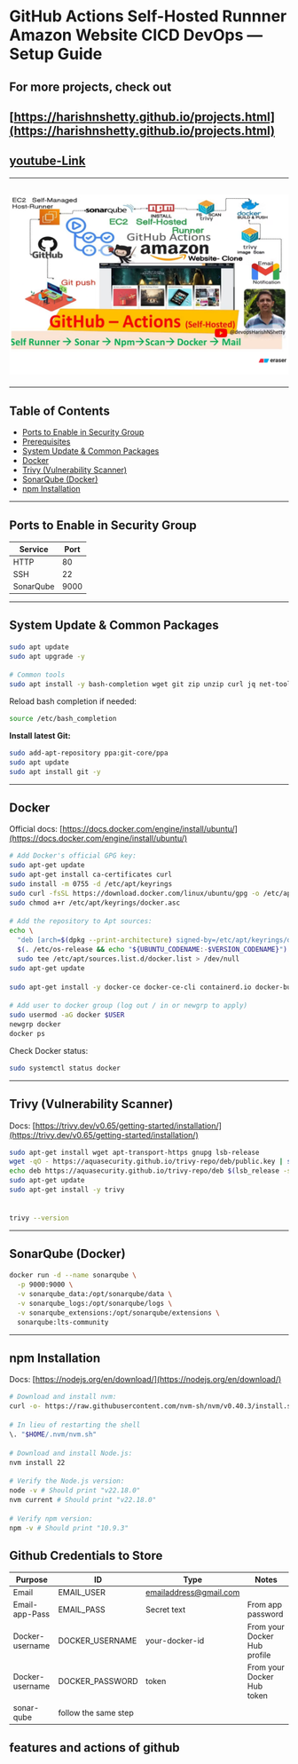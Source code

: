 # GitHub Actions Self-Hosted Runnner Amazon Website CICD DevOps — Setup Guide


## For more projects, check out  
## [https://harishnshetty.github.io/projects.html](https://harishnshetty.github.io/projects.html)
## [youtube-Link](https://www.youtube.com/@devopsHarishNShetty)

---
![img alt](https://github.com/harishnshetty/GitHub-Action-Amazon-DevSecOps/blob/bd54e7fd5d2ce24b50614b51ceb390dc6f860334/img.png)
---



---

## Table of Contents

- [Ports to Enable in Security Group](#ports-to-enable-in-security-group)
- [Prerequisites](#prerequisites)
- [System Update & Common Packages](#system-update--common-packages)
- [Docker](#docker)
- [Trivy (Vulnerability Scanner)](#trivy-vulnerability-scanner)
- [SonarQube (Docker)](#sonarqube-docker)
- [npm Installation](#npm-installation)



---

## Ports to Enable in Security Group

| Service    | Port  |
|------------|-------|
| HTTP       | 80    |
| SSH        | 22    |
| SonarQube  | 9000  |

---
## System Update & Common Packages

```bash
sudo apt update
sudo apt upgrade -y

# Common tools
sudo apt install -y bash-completion wget git zip unzip curl jq net-tools build-essential ca-certificates apt-transport-https gnupg fontconfig
```

Reload bash completion if needed:
```bash
source /etc/bash_completion
```

**Install latest Git:**
```bash
sudo add-apt-repository ppa:git-core/ppa
sudo apt update
sudo apt install git -y
```

---

## Docker

Official docs: [https://docs.docker.com/engine/install/ubuntu/](https://docs.docker.com/engine/install/ubuntu/)

```bash
# Add Docker's official GPG key:
sudo apt-get update
sudo apt-get install ca-certificates curl
sudo install -m 0755 -d /etc/apt/keyrings
sudo curl -fsSL https://download.docker.com/linux/ubuntu/gpg -o /etc/apt/keyrings/docker.asc
sudo chmod a+r /etc/apt/keyrings/docker.asc

# Add the repository to Apt sources:
echo \
  "deb [arch=$(dpkg --print-architecture) signed-by=/etc/apt/keyrings/docker.asc] https://download.docker.com/linux/ubuntu \
  $(. /etc/os-release && echo "${UBUNTU_CODENAME:-$VERSION_CODENAME}") stable" | \
  sudo tee /etc/apt/sources.list.d/docker.list > /dev/null
sudo apt-get update

sudo apt-get install -y docker-ce docker-ce-cli containerd.io docker-buildx-plugin docker-compose-plugin

# Add user to docker group (log out / in or newgrp to apply)
sudo usermod -aG docker $USER
newgrp docker
docker ps
```


Check Docker status:
```bash
sudo systemctl status docker
```

---

## Trivy (Vulnerability Scanner)

Docs: [https://trivy.dev/v0.65/getting-started/installation/](https://trivy.dev/v0.65/getting-started/installation/)

```bash
sudo apt-get install wget apt-transport-https gnupg lsb-release
wget -qO - https://aquasecurity.github.io/trivy-repo/deb/public.key | sudo apt-key add -
echo deb https://aquasecurity.github.io/trivy-repo/deb $(lsb_release -sc) main | sudo tee -a /etc/apt/sources.list.d/trivy.list
sudo apt-get update
sudo apt-get install -y trivy


trivy --version
```

---

## SonarQube (Docker)

```bash
docker run -d --name sonarqube \
  -p 9000:9000 \
  -v sonarqube_data:/opt/sonarqube/data \
  -v sonarqube_logs:/opt/sonarqube/logs \
  -v sonarqube_extensions:/opt/sonarqube/extensions \
  sonarqube:lts-community
```

---

## npm Installation

Docs: [https://nodejs.org/en/download/](https://nodejs.org/en/download/)

```bash
# Download and install nvm:
curl -o- https://raw.githubusercontent.com/nvm-sh/nvm/v0.40.3/install.sh | bash

# In lieu of restarting the shell
\. "$HOME/.nvm/nvm.sh"

# Download and install Node.js:
nvm install 22

# Verify the Node.js version:
node -v # Should print "v22.18.0"
nvm current # Should print "v22.18.0"

# Verify npm version:
npm -v # Should print "10.9.3"
```



## Github Credentials to Store

| Purpose       | ID            | Type          | Notes                               |
|---------------|---------------|---------------|-------------------------------------|
| Email         | EMAIL_USER    | emailaddress@gmail.com|                                  |
| Email-app-Pass     | EMAIL_PASS   | Secret text   | From app password         |
| Docker-username    | DOCKER_USERNAME   | your-docker-id   | From your Docker Hub profile       |
| Docker-username    | DOCKER_PASSWORD   | token   | From your Docker Hub token       |
| sonar-qube    | follow the same step

## features and actions of github